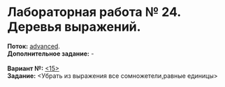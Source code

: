 ﻿# Лабораторная работа № 24. Деревья выражений.
**Поток:** <ins>advanced</ins>.</br>**Дополнительное задание:** -</br></br>**Вариант №:** <ins><15></ins></br>**Задание:** <Убрать из выражения все сомножетели,равные единицы>
